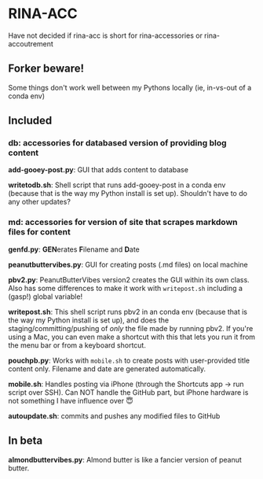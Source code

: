 # RINA-ACC
Have not decided if rina-acc is short for rina-accessories or rina-accoutrement

## Forker beware!
Some things don't work well between my Pythons locally (ie, in-vs-out of a conda env)

## Included

### db: accessories for databased version of providing blog content

**add-gooey-post.py**: GUI that adds content to database

**writetodb.sh**: Shell script that runs add-gooey-post in a conda env (because that is the way my Python install is set up).  Shouldn't have to do any other updates?

### md: accessories for version of site that scrapes markdown files for content

**genfd.py**: **GEN**erates **F**ilename and **D**ate

**peanutbuttervibes.py**: GUI for creating posts (.md files) on local machine

**pbv2.py**: PeanutButterVibes version2 creates the GUI within its own class.  Also has some differences to make it work with `writepost.sh` including a (gasp!) global variable!

**writepost.sh**: This shell script runs pbv2 in an conda env (because that is the way my Python install is set up), and does the staging/committing/pushing of *only* the file made by running pbv2.  If you're using a Mac, you can even make a shortcut with this that lets you run it from the menu bar or from a keyboard shortcut.

**pouchpb.py**: Works with `mobile.sh` to create posts with user-provided title content only.  Filename and date are generated automatically.

**mobile.sh**: Handles posting via iPhone (through the Shortcuts app -> run script over SSH).  Can NOT handle the GitHub part, but iPhone hardware is not something I have influence over 😇

**autoupdate.sh**: commits and pushes any modified files to GitHub


## In beta

**almondbuttervibes.py**: Almond butter is like a fancier version of peanut butter. 
